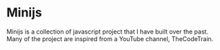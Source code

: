 # Minijs
Minijs is a collection of javascript project that I have built over the past. Many of the project are inspired from a YouTube channel, TheCodeTrain.
